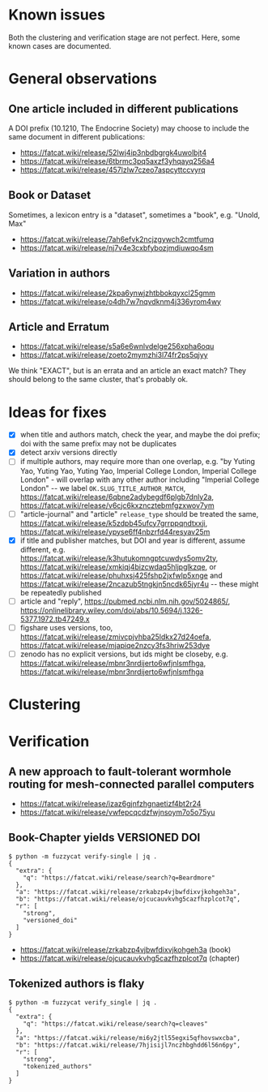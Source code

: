 # Known issues

Both the clustering and verification stage are not perfect. Here, some known
cases are documented.

# General observations

## One article included in different publications

A DOI prefix (10.1210, The Endocrine Society)  may choose to include the same
document in different publications:

* https://fatcat.wiki/release/52lwj4ip3nbdbgrgk4uwolbjt4
* https://fatcat.wiki/release/6tbrmc3pq5axzf3yhqayq256a4
* https://fatcat.wiki/release/457lzlw7czeo7aspcyttccvyrq

## Book or Dataset

Sometimes, a lexicon entry is a "dataset", sometimes a "book", e.g. "Unold, Max"

* https://fatcat.wiki/release/7ah6efvk2ncjzgywch2cmtfumq
* https://fatcat.wiki/release/nj7v4e3cxbfybozjmdiuwqo4sm

## Variation in authors

* https://fatcat.wiki/release/2kpa6ynwjzhtbbokqyxcl25gmm
* https://fatcat.wiki/release/o4dh7w7nqvdknm4j336yrom4wy

## Article and Erratum

* https://fatcat.wiki/release/s5a6e6wnlvdelge256xpha6oqu
* https://fatcat.wiki/release/zoeto2mymzhi3l74fr2ps5qjyy

We think "EXACT", but is an errata and an article an exact match? They should
belong to the same cluster, that's probably ok.

# Ideas for fixes

* [x] when title and authors match, check the year, and maybe the doi prefix;
  doi with the same prefix may not be duplicates
* [x] detect arxiv versions directly
* [ ] if multiple authors, may require more than one overlap, e.g. "by Yuting
  Yao, Yuting Yao, Yuting Yao, Imperial College London, Imperial College
London" - will overlap with any other author including "Imperial College
London" -- we label `OK.SLUG_TITLE_AUTHOR_MATCH`,
https://fatcat.wiki/release/6qbne2adybegdf6plgb7dnly2a,
https://fatcat.wiki/release/v6cjc6kxzncztebmfgzxwov7ym
* [ ] "article-journal" and "article" `release_type` should be treated the same, https://fatcat.wiki/release/k5zdpb45ufcy7grrppqndtxxji, https://fatcat.wiki/release/ypyse6ff4nbzrfd44resyav25m
* [x] if title and publisher matches, but DOI and year is different, assume
different, e.g. https://fatcat.wiki/release/k3hutukomngptcuwdys5omv2ty,
https://fatcat.wiki/release/xmkiqj4bizcwdaq5hljpglkzqe, or
https://fatcat.wiki/release/phuhxsj425fshp2jxfwlp5xnge and
https://fatcat.wiki/release/2ncazub5tngkjn5ncdk65jyr4u -- these might be repeatedly published
* [ ] article and "reply", https://pubmed.ncbi.nlm.nih.gov/5024865/, https://onlinelibrary.wiley.com/doi/abs/10.5694/j.1326-5377.1972.tb47249.x
* [ ] figshare uses versions, too, https://fatcat.wiki/release/zmivcpjvhba25ldkx27d24oefa, https://fatcat.wiki/release/mjapiqe2nzcy3fs3hriw253dye
* [ ] zenodo has no explicit versions, but ids might be closeby, e.g.
  https://fatcat.wiki/release/mbnr3nrdijerto6wfjnlsmfhga,
https://fatcat.wiki/release/mbnr3nrdijerto6wfjnlsmfhga

# Clustering

# Verification

## A new approach to fault-tolerant wormhole routing for mesh-connected parallel computers

* https://fatcat.wiki/release/izaz6gjnfzhgnaetizf4bt2r24
* https://fatcat.wiki/release/vwfepcqcdzfwjnsoym7o5o75yu

## Book-Chapter yields VERSIONED DOI

```
$ python -m fuzzycat verify-single | jq .
{
  "extra": {
    "q": "https://fatcat.wiki/release/search?q=Beardmore"
  },
  "a": "https://fatcat.wiki/release/zrkabzp4vjbwfdixvjkohgeh3a",
  "b": "https://fatcat.wiki/release/ojcucauvkvhg5cazfhzplcot7q",
  "r": [
    "strong",
    "versioned_doi"
  ]
}
```

* https://fatcat.wiki/release/zrkabzp4vjbwfdixvjkohgeh3a (book)
* https://fatcat.wiki/release/ojcucauvkvhg5cazfhzplcot7q (chapter)

## Tokenized authors is flaky

```
$ python -m fuzzycat verify_single | jq .
{
  "extra": {
    "q": "https://fatcat.wiki/release/search?q=cleaves"
  },
  "a": "https://fatcat.wiki/release/mi6y2jtl55egxi5qfhovswxcba",
  "b": "https://fatcat.wiki/release/7hjisijl7nczhbghdd6l56n6py",
  "r": [
    "strong",
    "tokenized_authors"
  ]
}
```
